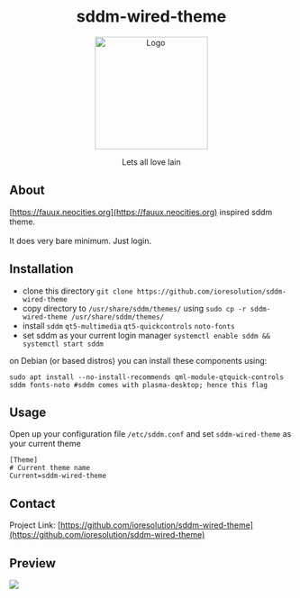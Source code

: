 <div align="center">
  <h1>sddm-wired-theme</h1>
    <a href="https://github.com/ioresolution/sddm-wired-theme">
    <img src="https://github.com/ioresolution/sddm-wired-theme/blob/master/WiredLogin.gif" alt="Logo" width="200" height="200">
  </a>
	<p>Lets all love lain</p>

</div>

## About 

[https://fauux.neocities.org](https://fauux.neocities.org) inspired sddm theme. <br><br>
It does very bare minimum. Just login.
## Installation

- clone this directory `git clone https://github.com/ioresolution/sddm-wired-theme`
- copy directory to  `/usr/share/sddm/themes/` using `sudo cp -r sddm-wired-theme /usr/share/sddm/themes/`
- install ```sddm``` ```qt5-multimedia```  ```qt5-quickcontrols``` ````noto-fonts````
- set sddm as your current login manager ```systemctl enable sddm && systemctl start sddm```

on Debian (or based distros) you can install these components using:

```
sudo apt install --no-install-recommends qml-module-qtquick-controls sddm fonts-noto #sddm comes with plasma-desktop; hence this flag
```

## Usage
Open up your configuration file `/etc/sddm.conf` and set `sddm-wired-theme` as your current theme

```shell
[Theme]
# Current theme name
Current=sddm-wired-theme
``` 

## Contact

Project Link: [https://github.com/ioresolution/sddm-wired-theme](https://github.com/ioresolution/sddm-wired-theme)

## Preview
![](https://github.com/ioresolution/sddm-wired-theme/blob/main/Preview.png)
